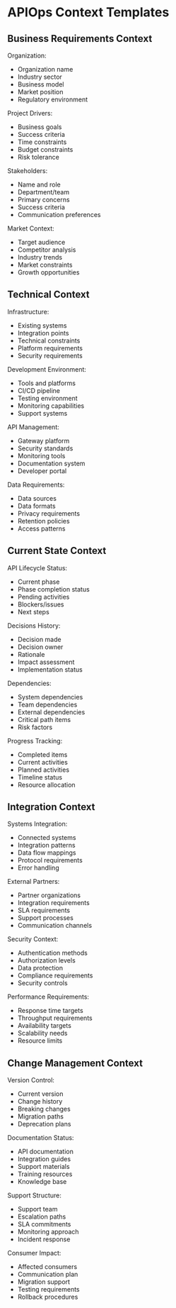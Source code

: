 # APIOps Context Templates

## Business Requirements Context

Organization:
- Organization name
- Industry sector
- Business model
- Market position
- Regulatory environment

Project Drivers:
- Business goals
- Success criteria
- Time constraints
- Budget constraints
- Risk tolerance

Stakeholders:
- Name and role
- Department/team
- Primary concerns
- Success criteria
- Communication preferences

Market Context:
- Target audience
- Competitor analysis
- Industry trends
- Market constraints
- Growth opportunities

## Technical Context

Infrastructure:
- Existing systems
- Integration points
- Technical constraints
- Platform requirements
- Security requirements

Development Environment:
- Tools and platforms
- CI/CD pipeline
- Testing environment
- Monitoring capabilities
- Support systems

API Management:
- Gateway platform
- Security standards
- Monitoring tools
- Documentation system
- Developer portal

Data Requirements:
- Data sources
- Data formats
- Privacy requirements
- Retention policies
- Access patterns

## Current State Context

API Lifecycle Status:
- Current phase
- Phase completion status
- Pending activities
- Blockers/issues
- Next steps

Decisions History:
- Decision made
- Decision owner
- Rationale
- Impact assessment
- Implementation status

Dependencies:
- System dependencies
- Team dependencies
- External dependencies
- Critical path items
- Risk factors

Progress Tracking:
- Completed items
- Current activities
- Planned activities
- Timeline status
- Resource allocation

## Integration Context

Systems Integration:
- Connected systems
- Integration patterns
- Data flow mappings
- Protocol requirements
- Error handling

External Partners:
- Partner organizations
- Integration requirements
- SLA requirements
- Support processes
- Communication channels

Security Context:
- Authentication methods
- Authorization levels
- Data protection
- Compliance requirements
- Security controls

Performance Requirements:
- Response time targets
- Throughput requirements
- Availability targets
- Scalability needs
- Resource limits

## Change Management Context

Version Control:
- Current version
- Change history
- Breaking changes
- Migration paths
- Deprecation plans

Documentation Status:
- API documentation
- Integration guides
- Support materials
- Training resources
- Knowledge base

Support Structure:
- Support team
- Escalation paths
- SLA commitments
- Monitoring approach
- Incident response

Consumer Impact:
- Affected consumers
- Communication plan
- Migration support
- Testing requirements
- Rollback procedures

